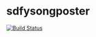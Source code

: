 # sdfysongposter

[![Build Status](https://travis-ci.com/rkcerman/sdfysongposter.svg?token=EAscJ78dUDEUfbkn4H5C&branch=master)](https://travis-ci.com/rkcerman/sdfysongposter)